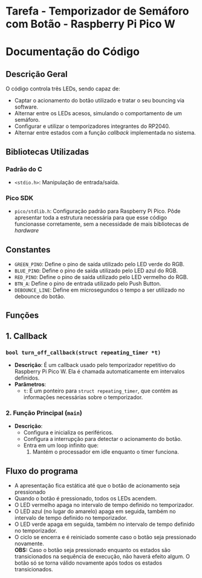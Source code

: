 # Tarefa - Temporizador de Semáforo com Botão - Raspberry Pi Pico W

# Documentação do Código

## **Descrição Geral**

O código controla três LEDs, sendo capaz de:
- Captar o acionamento do botão utilizado e tratar o seu bouncing via software.
- Alternar entre os LEDs acesos, simulando o comportamento de um semáforo.
- Configurar e utilizar o temporizadores integrantes do RP2040.
- Alternar entre estados com a função *callback* implementada no sistema.

## **Bibliotecas Utilizadas**

### **Padrão do C**
- `<stdio.h>`: Manipulação de entrada/saída.

### **Pico SDK**
- `pico/stdlib.h`: Configuração padrão para Raspberry Pi Pico. Pôde apresentar toda a estrutura necessária para que esse código funcionasse corretamente, sem a necessidade de mais bibliotecas de *hardware*

## **Constantes**
- `GREEN_PINO`: Define o pino de saída utilizado pelo LED verde do RGB.
- `BLUE_PINO`: Define o pino de saída utilizado pelo LED azul do RGB.
- `RED_PINO`: Define o pino de saída utilizado pelo LED vermelho do RGB.
- `BTN_A`: Define o pino de entrada utilizado pelo Push Button.
- `DEBOUNCE_LINE`: Define em microsegundos o tempo a ser utilizado no debounce do botão.

## **Funções**

## **1. Callback**
### `bool turn_off_callback(struct repeating_timer *t)`
- **Descrição**: É um callback usado pelo temporizador repetitivo do Raspberry Pi Pico W. Ela é chamada automaticamente em intervalos definidos.
- **Parâmetros**:
  - `t`: É um ponteiro para `struct repeating_timer`, que contém as informações necessárias sobre o temporizador.

### **2. Função Principal (`main`)**
- **Descrição**:
  - Configura e inicializa os periféricos.
  - Configura a interrupção para detectar o acionamento do botão.
  - Entra em um loop infinito que:
    1. Mantém o processador em idle enquanto o timer funciona.

## **Fluxo do programa**

- A apresentação fica estática até que o botão de acionamento seja pressionado
- Quando o botão é pressionado, todos os LEDs acendem.
- O LED vermelho apaga no intervalo de tempo definido no temporizador.
- O LED azul (no lugar do amarelo) apaga em seguida, também no intervalo de tempo definido no temporizador.
- O LED verde apaga em seguida, também no intervalo de tempo definido no temporizador.
- O ciclo se encerra e é reiniciado somente caso o botão seja pressionado novamente.<br>
**OBS:** Caso o botão seja pressionado enquanto os estados são transicionados na sequência de execução, não haverá efeito algum. O botão só se torna válido novamente após todos os estados transicionados.
